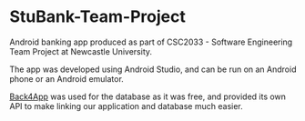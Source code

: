 # StuBank-Team-Project
Android banking app produced as part of CSC2033 - Software Engineering Team Project at Newcastle University.

The app was developed using Android Studio, and can be run on an Android phone or an Android emulator.

  [Back4App](https://www.back4app.com/) was used for the database as it was free, and provided its own API to make linking our application and database much easier.

